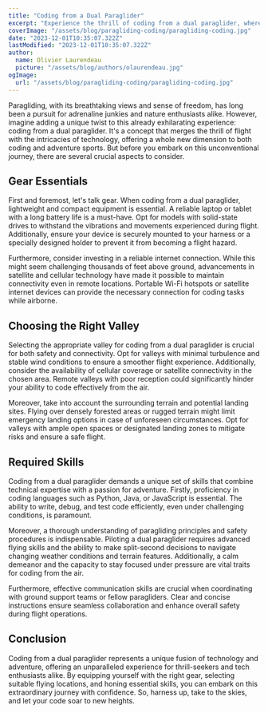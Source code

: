 ```yaml
---
title: "Coding from a Dual Paraglider"
excerpt: "Experience the thrill of coding from a dual paraglider, where technology meets adventure in the skies. Equipped with lightweight gear and a reliable internet connection, embark on a journey like no other. Navigate through valleys with stable wind conditions, ensuring a safe and seamless coding experience. Master the art of coding while soaring to new heights, merging the realms of technology and adrenaline-fueled exploration."
coverImage: "/assets/blog/paragliding-coding/paragliding-coding.jpg"
date: "2023-12-01T10:35:07.322Z"
lastModified: "2023-12-01T10:35:07.322Z"
author:
  name: Olivier Laurendeau
  picture: "/assets/blog/authors/olaurendeau.jpg"
ogImage:
  url: "/assets/blog/paragliding-coding/paragliding-coding.jpg"
---
```


Paragliding, with its breathtaking views and sense of freedom, has long been a pursuit for adrenaline junkies and nature enthusiasts alike. However, imagine adding a unique twist to this already exhilarating experience: coding from a dual paraglider. It's a concept that merges the thrill of flight with the intricacies of technology, offering a whole new dimension to both coding and adventure sports. But before you embark on this unconventional journey, there are several crucial aspects to consider.

## Gear Essentials

First and foremost, let's talk gear. When coding from a dual paraglider, lightweight and compact equipment is essential. A reliable laptop or tablet with a long battery life is a must-have. Opt for models with solid-state drives to withstand the vibrations and movements experienced during flight. Additionally, ensure your device is securely mounted to your harness or a specially designed holder to prevent it from becoming a flight hazard.

Furthermore, consider investing in a reliable internet connection. While this might seem challenging thousands of feet above ground, advancements in satellite and cellular technology have made it possible to maintain connectivity even in remote locations. Portable Wi-Fi hotspots or satellite internet devices can provide the necessary connection for coding tasks while airborne.

## Choosing the Right Valley

Selecting the appropriate valley for coding from a dual paraglider is crucial for both safety and connectivity. Opt for valleys with minimal turbulence and stable wind conditions to ensure a smoother flight experience. Additionally, consider the availability of cellular coverage or satellite connectivity in the chosen area. Remote valleys with poor reception could significantly hinder your ability to code effectively from the air.

Moreover, take into account the surrounding terrain and potential landing sites. Flying over densely forested areas or rugged terrain might limit emergency landing options in case of unforeseen circumstances. Opt for valleys with ample open spaces or designated landing zones to mitigate risks and ensure a safe flight.

## Required Skills

Coding from a dual paraglider demands a unique set of skills that combine technical expertise with a passion for adventure. Firstly, proficiency in coding languages such as Python, Java, or JavaScript is essential. The ability to write, debug, and test code efficiently, even under challenging conditions, is paramount.

Moreover, a thorough understanding of paragliding principles and safety procedures is indispensable. Piloting a dual paraglider requires advanced flying skills and the ability to make split-second decisions to navigate changing weather conditions and terrain features. Additionally, a calm demeanor and the capacity to stay focused under pressure are vital traits for coding from the air.

Furthermore, effective communication skills are crucial when coordinating with ground support teams or fellow paragliders. Clear and concise instructions ensure seamless collaboration and enhance overall safety during flight operations.

## Conclusion

Coding from a dual paraglider represents a unique fusion of technology and adventure, offering an unparalleled experience for thrill-seekers and tech enthusiasts alike. By equipping yourself with the right gear, selecting suitable flying locations, and honing essential skills, you can embark on this extraordinary journey with confidence. So, harness up, take to the skies, and let your code soar to new heights.
